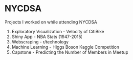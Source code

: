 # NYCDSA
Projects I worked on while attending NYCDSA

1. Exploratory Visualization - Velocity of CitiBike
2. Shiny App - NBA Stats (1947-2015)
3. Webscraping - r/technology
4. Machine Learning - Higgs Boson Kaggle Competition
5. Capstone - Predicting the Number of Members in Meetup
